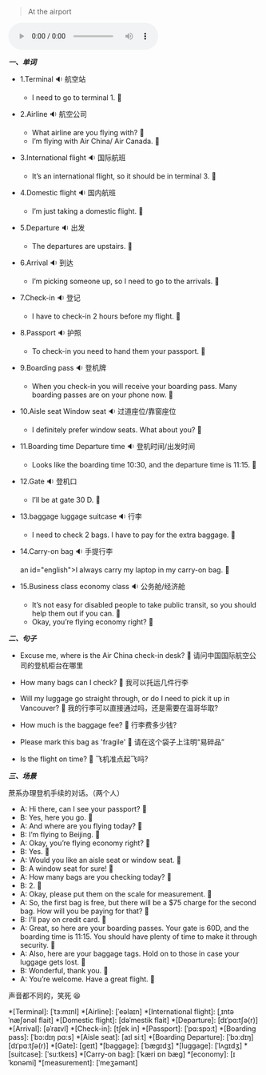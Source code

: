 
> At the airport

<audio controls="controls">
  <source src="https://file.cdn.shafish.cn/english/%E5%9C%A8%E6%9C%BA%E5%9C%BA.mp3" type="audio/mpeg">
Your browser does not support the audio element.
</audio>

***一、单词***

- 1.<span id="english">Terminal <span class="point">:sound:</span></span> 航空站

    - <span id="english">I need to go to terminal 1. <span class="point">:speech_balloon:</span></span>

- 2.<span id="english">Airline <span class="point">:sound:</span></span> 航空公司

    - <span id="english">What airline are you flying with? <span class="point">:speech_balloon:</span></span>
    - <span id="english">I’m flying with Air China/ Air Canada. <span class="point">:speech_balloon:</span></span>

- 3.<span id="english">International flight <span class="point">:sound:</span></span> 国际航班

    - <span id="english">It’s an international flight, so it should be in terminal 3. <span class="point">:speech_balloon:</span></span>

- 4.<span id="english">Domestic flight <span class="point">:sound:</span></span> 国内航班

    - <span id="english">I’m just taking a domestic flight. <span class="point">:speech_balloon:</span></span>

- 5.<span id="english">Departure <span class="point">:sound:</span></span> 出发

    - <span id="english">The departures are upstairs.  <span class="point">:speech_balloon:</span></span>

- 6.<span id="english">Arrival <span class="point">:sound:</span></span> 到达

    - <span id="english">I’m picking someone up, so I need to go to the arrivals.  <span class="point">:speech_balloon:</span></span>

- 7.<span id="english">Check-in <span class="point">:sound:</span></span> 登记

    - <span id="english">I have to check-in 2 hours before my flight. <span class="point">:speech_balloon:</span></span>

- 8.<span id="english">Passport <span class="point">:sound:</span></span> 护照

    - <span id="english">To check-in you need to hand them your passport.  <span class="point">:speech_balloon:</span></span>

- 9.<span id="english">Boarding pass <span class="point">:sound:</span></span> 登机牌

    - <span id="english">When you check-in you will receive your boarding pass. Many boarding passes are on your phone now. <span class="point">:speech_balloon:</span></span>

- 10.<span id="english">Aisle seat Window seat <span class="point">:sound:</span></span> 过道座位/靠窗座位

    - <span id="english">I definitely prefer window seats. What about you? <span class="point">:speech_balloon:</span></span>

- 11.<span id="english">Boarding time  Departure time <span class="point">:sound:</span></span> 登机时间/出发时间

    - <span id="english">Looks like the boarding time 10:30, and the departure time is 11:15.  <span class="point">:speech_balloon:</span></span>

- 12.<span id="english">Gate <span class="point">:sound:</span></span> 登机口

    - <span id="english">I’ll be at gate 30 D. <span class="point">:speech_balloon:</span></span>

- 13.<span id="english">baggage luggage suitcase <span class="point">:sound:</span></span> 行李

    - <span id="english">I need to check 2 bags. I have to pay for the extra baggage. <span class="point">:speech_balloon:</span></span>

- 14.<span id="english">Carry-on bag <span class="point">:sound:</span></span> 手提行李

    an id="english">I always carry my laptop in my carry-on bag. <span class="point">:speech_balloon:</span></span>

- 15.<span id="english">Business class economy class <span class="point">:sound:</span></span> 公务舱/经济舱

    - <span id="english">It’s not easy for disabled people to take public transit, so you should help them out if you can. <span class="point">:speech_balloon:</span></span>
    - <span id="english">Okay, you’re flying economy right? <span class="point">:speech_balloon:</span></span>

***二、句子***

- <span id="english">Excuse me, where is the Air China check-in desk? <span class="point">:speech_balloon:</span></span> 请问中国国际航空公司的登机柜台在哪里

- <span id="english">How many bags can I check? <span class="point">:speech_balloon:</span></span> 我可以托运几件行李

- <span id="english">Will my luggage go straight through, or do I need to pick it up in Vancouver? <span class="point">:speech_balloon:</span></span> 我的行李可以直接通过吗，还是需要在温哥华取?

- <span id="english">How much is the baggage fee? <span class="point">:speech_balloon:</span></span> 行李费多少钱?

- <span id="english">Please mark this bag as 'fragile' <span class="point">:speech_balloon:</span></span> 请在这个袋子上注明“易碎品”

- <span id="english">Is the flight on time? <span class="point">:speech_balloon:</span></span> 飞机准点起飞吗?

***三、场景***

蔗系办理登机手续的对话。（两个人）

- A: <span id="english">Hi there, can I see your passport? <span class="point">:speech_balloon:</span></span>
- B: <span id="british">Yes, here you go. <span class="point">:speech_balloon:</span></span>
- A: <span id="english">And where are you flying today? <span class="point">:speech_balloon:</span></span>
- B: <span id="british">I’m flying to Beijing. <span class="point">:speech_balloon:</span></span>
- A: <span id="english">Okay, you’re flying economy right? <span class="point">:speech_balloon:</span></span>
- B: <span id="british">Yes. <span class="point">:speech_balloon:</span></span>
- A: <span id="english">Would you like an aisle seat or window seat. <span class="point">:speech_balloon:</span></span>
- B: <span id="british">A window seat for sure! <span class="point">:speech_balloon:</span></span>
- A: <span id="english">How many bags are you checking today? <span class="point">:speech_balloon:</span></span>
- B: <span id="british">2. <span class="point">:speech_balloon:</span></span>
- A: <span id="english">Okay, please put them on the scale for measurement. <span class="point">:speech_balloon:</span></span>
- A: <span id="english">So, the first bag is free, but there will be a $75 charge for the second bag. How will you be paying for that? <span class="point">:speech_balloon:</span></span>
- B: <span id="british">I’ll pay on credit card. <span class="point">:speech_balloon:</span></span>
- A: <span id="english">Great, so here are your boarding passes. Your gate is 60D, and the boarding time is 11:15. You should have plenty of time to make it through security.  <span class="point">:speech_balloon:</span></span>
- A: <span id="english">Also, here are your baggage tags. Hold on to those in case your luggage gets lost. <span class="point">:speech_balloon:</span></span>
- B: <span id="british">Wonderful, thank you. <span class="point">:speech_balloon:</span></span>
- A: <span id="english">You’re welcome. Have a great flight. <span class="point">:speech_balloon:</span></span>

声音都不同的，笑死 :laughing:

*[Terminal]: [ˈtɜ:mɪnl]
*[Airline]: [ˈeəlaɪn]
*[International flight]: [ˌɪntəˈnæʃənəl flait]
*[Domestic flight]: [dəˈmestik flait]
*[Departure]: [dɪˈpɑ:tʃə(r)]
*[Arrival]: [əˈraɪvl]
*[Check-in]: [tʃek in]
*[Passport]: [ˈpɑ:spɔ:t]
*[Boarding pass]: [ˈbɔ:dɪŋ pɑ:s]
*[Aisle seat]: [aɪl siːt]
*[Boarding Departure]: [ˈbɔːdɪŋ] [dɪˈpɑːtʃə(r)]
*[Gate]: [geɪt]
*[baggage]: [ˈbægɪdʒ]
*[luggage]: [ˈlʌgɪdʒ]
*[suitcase]: [ˈsu:tkeɪs]
*[Carry-on bag]: [ˈkæri ɒn bæɡ]
*[economy]: [ɪˈkɒnəmi]
*[measurement]: [ˈmeʒəmənt]